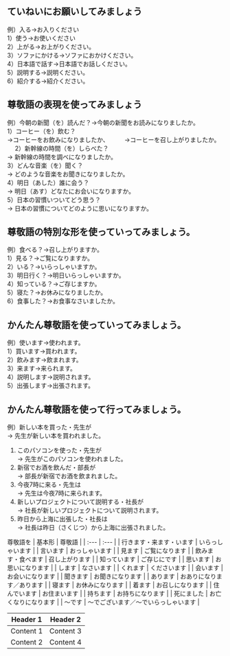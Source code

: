 ## ていねいにお願いしてみましょう
例）入る→お入りください  
1）使う→お使いください  
2）上がる→お上がりください。  
3）ソファにかける→ソファにおかけください。  
4）日本語で話す→日本語でお話しください。  
5）説明する→説明ください。  
6）紹介する→紹介ください。  

## 尊敬語の表現を使ってみましょう
例）今朝の新聞（を）読んだ？→今朝の新聞をお読みになりましたか。  
1）コーヒー（を）飲む？    
→コーヒーをお飲みになりましたか、  　　
→コーヒーを召し上がりましたか。  　
2）新幹線の時間（を）しらべた？  
→ 新幹線の時間を調べになりましたか。    
3）どんな音楽（を）聞く？  
→ どのような音楽をお聞きになりましたか。  
4）明日（あした）誰に会う？  
→ 明日（あす）どなたにお会いになりますか。  
5）日本の習慣いついてどう思う？  
→ 日本の習慣についてどのように思いになりますか。  

## 尊敬語の特別な形を使っていってみましょう。
例）食べる？→召し上がりますか。  
1）見る？→ご覧になりますか。  
2）いる？→いらっしゃいますか。  
3）明日行く？→明日いらっしゃいますか。  
4）知っている？→ご存じますか。  
5）寝た？→お休みになりましたか。  
6）食事した？→お食事なさいましたか。  

## かんたん尊敬語を使っていってみましょう。
例）使います→使われます。  
1）買います→買われます。  
2）飲みます→飲まれます。  
3）来ます→来られます。  
4）説明します→説明されます。  
5）出張します→出張されます。  

## かんたん尊敬語を使って行ってみましょう。
例）新しい本を買った・先生が   
→ 先生が新しい本を買われました。  
1) このパソコンを使った・先生が  
→ 先生がこのパソコンを使われました。  
2) 新宿でお酒を飲んだ・部長が  
→ 部長が新宿でお酒を飲まれました。  
3) 今夜7時に来る・先生は  
→ 先生は今夜7時に来られます。    
4) 新しいプロジェクトについて説明する・社長が  
→ 社長が新しいプロジェクトについて説明されます。  
5) 昨日から上海に出張した・社長は  
→ 社長は昨日（さくじつ）から上海に出張されました。  

尊敬語を
| 基本形 | 尊敬語 |
| :--- | :--- |
| 行きます・来ます・います | いらっしゃいます |
| 言います | おっしゃいます |
| 見ます | ご覧になります |
| 飲みます・食べます | 召し上がります |
| 知っています | ご存じにです |
| 思います | お思いになります |
| します | なさいます |
| くれます | くださいます |
| 会います | お会いになります |
| 聞きます | お聞きになります |
| あります | おありになります／あります |
| 寝ます | お休みになります |
| 着ます | お召しになります |
| 住んでいます | お住まいます |
| 持ちます | お持ちになります |
| 死にました | お亡くなりになります |
| ～です | ～でございます／～でいらっしゃいます |


Header 1 | Header 2
--------- | ---------
Content 1 | Content 3
Content 2 | Content 4	
